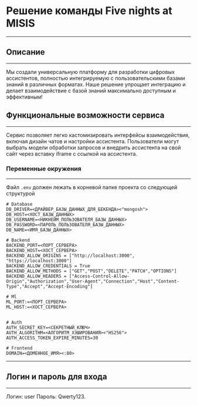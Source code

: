 # Решение команды Five nights at MISIS
___
## Описание
---
Мы создали универсальную платформу для разработки цифровых ассистентов, полностью интегрируемую с пользовательскими базами знаний в различных форматах. Наше решение упрощает интеграцию и делает взаимодействие с базой знаний максимально доступным и эффективным!

## Функциональные возможности сервиса
---
Сервис позволяет легко кастомизировать интерфейсы взаимодействия, включая дизайн чатов и настройки ассистента. Пользователи могут выбрать модели обработки запросов и внедрить ассистента на свой сайт через вставку iframe с ссылкой на ассистента.

### Переменные окружения
___
Файл `.env` должен лежать в корневой папке проекта со следующей структурой
```shell
# Database
DB_DRIVER=<ДРАЙВЕР_БАЗЫ_ДАННЫХ_ДЛЯ_БЕКЕНДА><"mongosh">
DB_HOST=<ХОСТ_БАЗЫ_ДАННЫХ>
DB_USERNAME=<НИКНЕЙМ_ПОЛЬЗОВАТЕЛЯ_БАЗЫ_ДАННЫХ>
DB_PASSWORD=<ПАРОЛЬ_ПОЛЬЗОВАТЕЛЯ_БАЗЫ_ДАННЫХ>
DB_NAME=<ИМЯ_БАЗЫ_ДАННЫХ>

# Backend
BACKEND_PORT=<ПОРТ_СЕРВЕРА>
BACKEND_HOST=<ХОСТ_СЕРВЕРА>
BACKEND_ALLOW_ORIGINS = ["http://localhost:3000", "https://localhost:3000"]
BACKEND_ALLOW_CREDENTIALS = True
BACKEND_ALLOW_METHODS = ["GET","POST","DELETE","PATCH","OPTIONS"]
BACKEND_ALLOW_HEADERS = ["Access-Control-Allow-Origin","Authorization","User-Agent","Connection","Host","Content-Type","Accept","Accept-Encoding"]

# Ml
ML_PORT:=<ПОРТ_СЕРВЕРА>
ML_HOST:=<ХОСТ_СЕРВЕРА>


# Auth
AUTH_SECRET_KEY=<СЕКРЕТНЫЙ_КЛЮЧ>
AUTH_ALGORITHM=<АЛГОРИТМ_ХЭШИРОВАНИЯ><"HS256">
AUTH_ACCESS_TOKEN_EXPIRE_MINUTES=30

# Frontend
DOMAIN=<ДОМЕННОЕ_ИМЯ><:80>
```

___
## Логин и пароль для входа
---
Логин: user
Пароль: Qwerty123.